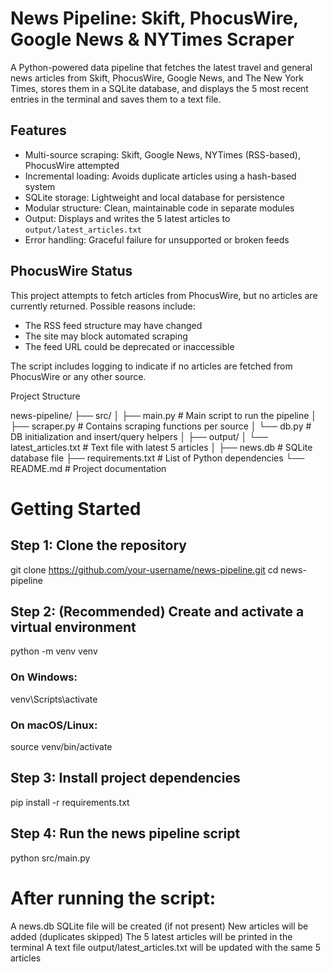 # News Pipeline: Skift, PhocusWire, Google News & NYTimes Scraper

A Python-powered data pipeline that fetches the latest travel and general news articles from Skift, PhocusWire, Google News, and The New York Times, stores them in a SQLite database, and displays the 5 most recent entries in the terminal and saves them to a text file.

## Features

- Multi-source scraping: Skift, Google News, NYTimes (RSS-based), PhocusWire attempted
- Incremental loading: Avoids duplicate articles using a hash-based system
- SQLite storage: Lightweight and local database for persistence
- Modular structure: Clean, maintainable code in separate modules
- Output: Displays and writes the 5 latest articles to `output/latest_articles.txt`
- Error handling: Graceful failure for unsupported or broken feeds

## PhocusWire Status

This project attempts to fetch articles from PhocusWire, but no articles are currently returned. Possible reasons include:

- The RSS feed structure may have changed
- The site may block automated scraping
- The feed URL could be deprecated or inaccessible

The script includes logging to indicate if no articles are fetched from PhocusWire or any other source.


Project Structure

news-pipeline/
├── src/
│   ├── main.py              # Main script to run the pipeline
│   ├── scraper.py           # Contains scraping functions per source
│   └── db.py                # DB initialization and insert/query helpers
│
├── output/
│   └── latest_articles.txt  # Text file with latest 5 articles
│
├── news.db                  # SQLite database file
├── requirements.txt         # List of Python dependencies
└── README.md                # Project documentation




# Getting Started


## Step 1: Clone the repository
git clone https://github.com/your-username/news-pipeline.git
cd news-pipeline

## Step 2: (Recommended) Create and activate a virtual environment
python -m venv venv

### On Windows:
venv\Scripts\activate

### On macOS/Linux:
source venv/bin/activate

## Step 3: Install project dependencies
pip install -r requirements.txt

## Step 4: Run the news pipeline script
python src/main.py




# After running the script:

A news.db SQLite file will be created (if not present)
New articles will be added (duplicates skipped)
The 5 latest articles will be printed in the terminal
A text file output/latest_articles.txt will be updated with the same 5 articles
